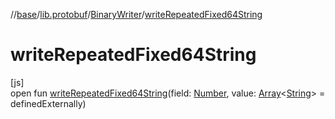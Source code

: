 //[base](../../../index.md)/[lib.protobuf](../index.md)/[BinaryWriter](index.md)/[writeRepeatedFixed64String](write-repeated-fixed64-string.md)

# writeRepeatedFixed64String

[js]\
open fun [writeRepeatedFixed64String](write-repeated-fixed64-string.md)(field: [Number](https://kotlinlang.org/api/latest/jvm/stdlib/kotlin/-number/index.html), value: [Array](https://kotlinlang.org/api/latest/jvm/stdlib/kotlin/-array/index.html)&lt;[String](https://kotlinlang.org/api/latest/jvm/stdlib/kotlin/-string/index.html)&gt; = definedExternally)

